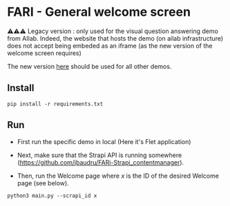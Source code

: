# FARI - General welcome screen
⚠️⚠️⚠️ Legacy version : only used for the visual question answering demo from AIlab. Indeed, the website that hosts the demo (on ailab infrastructure) does not accept being embeded as an iframe (as the new version of the welcome screen requires)

The new version [here](https://github.com/FARI-brussels/Welcome-Screen) should be used for all other demos.
## Install
```
pip install -r requirements.txt
```
## Run
- First run the specific demo in local (Here it's Flet application)

- Next, make sure that the Strapi API is running somewhere (https://github.com/jbaudru/FARi-Strapi_contentmanager).

- Then, run the Welcome page where *x* is the ID of the desired Welcome page (see below). 
```
python3 main.py --scrapi_id x
```
